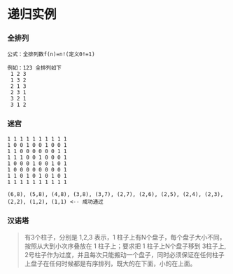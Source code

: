 # 递归实例

### 全排列
	公式：全排列数f(n)=n!(定义0!=1)
~~~
例如：123 全排列如下
 1 2 3
 1 3 2
 2 1 3
 2 3 1
 3 2 1
 3 1 2
~~~
	
	
### 迷宫
~~~
1 1 1 1 1 1 1 1 1 1 
1 0 0 1 0 0 1 0 0 1 
1 1 0 0 0 0 0 0 1 1 
1 1 1 0 0 1 0 0 0 1 
1 0 0 0 1 0 0 1 0 1 
1 0 0 0 0 0 0 0 0 1 
1 1 0 1 0 1 0 1 0 1 
1 1 1 1 1 1 1 1 1 1 

(6,8), (5,8), (4,8), (3,8), (3,7), (2,7), (2,6), (2,5), (2,4), (2,3), (2,2), (1,2), (1,1) <-- 成功通过
~~~


### 汉诺塔
>有3个柱子，分别是 1,2,3 表示，1 柱子上有N个盘子，每个盘子大小不同，按照从大到小次序叠放在 1 柱子上；要求把 1 柱子上N个盘子移到 3柱子上, 2号柱子作为过度，并且每次只能搬动一个盘子，同时必须保证在任何柱子上盘子在任何时候都是有序排列，既大的在下面，小的在上面。
	
	